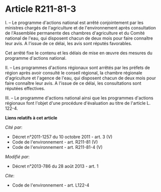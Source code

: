 # Article R211-81-3

I. – Le programme d'actions national est arrêté conjointement par les ministres chargés de l'agriculture et de
l'environnement après consultation de l'Assemblée permanente des chambres d'agriculture et du Comité national de l'eau, qui
disposent chacun de deux mois pour faire connaître leur avis. A l'issue de ce délai, les avis sont réputés favorables.

Cet arrêté fixe le contenu et les délais de mise en œuvre des mesures du programme d'actions national.

II. – Les programmes d'actions régionaux sont arrêtés par les préfets de région après avoir consulté le conseil régional, la
chambre régionale d'agriculture et l'agence de l'eau, qui disposent chacun de deux mois pour faire connaître leur avis. A
l'issue de ce délai, les consultations sont réputées effectives.

III. – Le programme d'actions national ainsi que les programmes d'actions régionaux font l'objet d'une procédure d'évaluation
au titre de l'article L. 122-4.

**Liens relatifs à cet article**

_Cité par_:

  - Décret n°2011-1257 du 10 octobre 2011 - art. 3 (V)
  - Code de l'environnement - art. R211-81 (V)
  - Code de l'environnement - art. R211-81-4 (V)

_Modifié par_:

  - Décret n°2013-786 du 28 août 2013 - art. 1

_Cite_:

  - Code de l'environnement - art. L122-4

